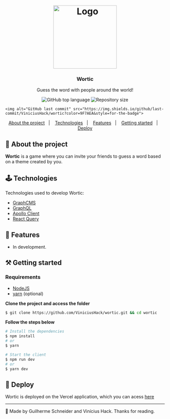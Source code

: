 <h1 align="center">
	<img alt="Logo" src="https://i.imgur.com/E1nDW0g.png" width="200px" />
</h1>

<h3 align="center">
  Wortic
</h3>

<p align="center">Guess the word with people around the world!</p>

<p align="center">
  <img alt="GitHub top language" src="https://img.shields.io/github/languages/top/ViniciusHack/wortic?color=9F7AEA&style=for-the-badge">
  
  <img alt="Repository size" src="https://img.shields.io/github/repo-size/ViniciusHack/wortic?color=9F7AEA&style=for-the-badge">
 
    <img alt="GitHub last commit" src="https://img.shields.io/github/last-commit/ViniciusHack/wortic?color=9F7AEA&style=for-the-badge">
  </a>
</p>

<p align="center">
  <a href="#--about-the-project">About the project</a>&nbsp;&nbsp;&nbsp;|&nbsp;&nbsp;&nbsp;
  <a href="#%EF%B8%8F-technologies">Technologies</a>&nbsp;&nbsp;&nbsp;|&nbsp;&nbsp;&nbsp;
  <a href="#-features">Features</a>&nbsp;&nbsp;&nbsp;|&nbsp;&nbsp;&nbsp;
  <a href="#%EF%B8%8F-getting-started">Getting started</a>&nbsp;&nbsp;&nbsp;|&nbsp;&nbsp;&nbsp;
  <a href="#-deploy">Deploy</a>
</p>

## 🔰  About the project

  **Wortic** is a game where you can invite your friends to guess a word based on a theme created by you.

## 🕹️ Technologies

Technologies used to develop Wortic:

- [GraphCMS](https://graphcms.com)
- [GraphQL](https://graphql.org)
- [Apollo Client](https://www.apollographql.com) 
- [React Query](hthttps://react-query.tanstack.com)

## 🎯 Features

- In development.

## ⚒️ Getting started

### Requirements

- [NodeJS](https://nodejs.org/en/)
- [yarn](https://classic.yarnpkg.com/lang/en/docs/install/) (optional)

**Clone the project and access the folder**

```bash
$ git clone https://github.com/ViniciusHack/wortic.git && cd wortic
```

**Follow the steps below**

```bash
# Install the dependencies
$ npm install
# or
$ yarn

# Start the client
$ npm run dev
# or
$ yarn dev
```

## 🔮 Deploy

Wortic is deployed on the Vercel application, which you can acess [here](https://wortic.vercel.app/)

---

🎍 Made by Guilherme Schneider and Vinícius Hack. Thanks for reading.
